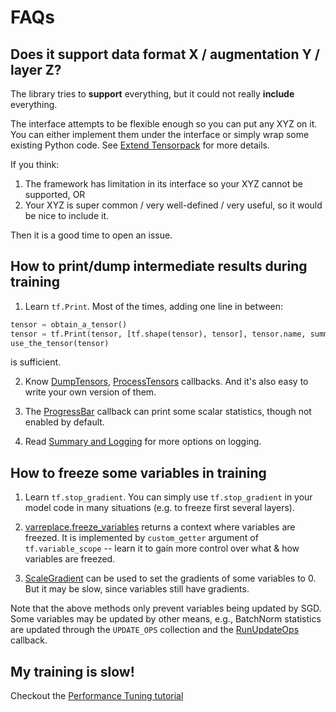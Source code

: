 
# FAQs

## Does it support data format X / augmentation Y / layer Z?

The library tries to __support__ everything, but it could not really __include__ everything.

The interface attempts to be flexible enough so you can put any XYZ on it.
You can either implement them under the interface or simply wrap some existing Python code.
See [Extend Tensorpack](index.html#extend-tensorpack)
for more details.

If you think:
1. The framework has limitation in its interface so your XYZ cannot be supported, OR
2. Your XYZ is super common / very well-defined / very useful, so it would be nice to include it.

Then it is a good time to open an issue.

## How to print/dump intermediate results during training

1. Learn `tf.Print`. Most of the times, adding one line in between:
```python
tensor = obtain_a_tensor()
tensor = tf.Print(tensor, [tf.shape(tensor), tensor], tensor.name, summarize=100)
use_the_tensor(tensor)
```
is sufficient.

2. Know [DumpTensors](../modules/callbacks.html#tensorpack.callbacks.DumpTensors),
	[ProcessTensors](../modules/callbacks.html#tensorpack.callbacks.ProcessTensors) callbacks.
	And it's also easy to write your own version of them.

3. The [ProgressBar](../modules/callbacks.html#tensorpack.callbacks.ProgressBar)
	 callback can print some scalar statistics, though not enabled by default.

4. Read [Summary and Logging](summary.html) for more options on logging.

## How to freeze some variables in training

1. Learn `tf.stop_gradient`. You can simply use `tf.stop_gradient` in your model code in many situations (e.g. to freeze first several layers).

2. [varreplace.freeze_variables](../modules/tfutils.html#tensorpack.tfutils.varreplace.freeze_variables) returns a context where variables are freezed.
	It is implemented by `custom_getter` argument of `tf.variable_scope` -- learn it to gain more control over what & how variables are freezed.

3. [ScaleGradient](../modules/tfutils.html#tensorpack.tfutils.gradproc.ScaleGradient) can be used to set the gradients of some variables to 0.
	But it may be slow, since variables still have gradients.

Note that the above methods only prevent variables being updated by SGD.
Some variables may be updated by other means,
e.g., BatchNorm statistics are updated through the `UPDATE_OPS` collection and the [RunUpdateOps](../modules/callbacks.html#tensorpack.callbacks.RunUpdateOps) callback.

## My training is slow!

Checkout the [Performance Tuning tutorial](performance-tuning.html)
